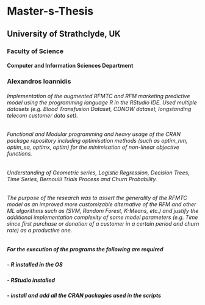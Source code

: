 # Master-s-Thesis
## University of Strathclyde, UK
### Faculty of Science
#### Computer and Information Sciences Department
### Alexandros Ioannidis

###### Implementation of the augmented RFMTC and RFM marketing predictive model using the programming language R in the RStudio IDE. Used multiple datasets (e.g. Blood Transfusion Dataset, CDNOW dataset, longstanding telecom customer data set). 

###### Functional and Modular programming and heavy usage of the CRAN package repository including optimisation methods (such as optim_nm, optim_sa, optimx, optim) for the minimisation of non-linear objective functions. 

###### Understanding of Geometric series, Logistic Regression, Decision Trees, Time Series, Bernoulli Trials Process and Churn Probability. 

###### The purpose of the research was to assert the generality of the RFMTC model as an improved more customizable alternative of the RFM and other ML algorithms such as (SVM, Random Forest, K-Means, etc.) and justify the additional implementation complexity of some model parameters (e.g. Time since first purchase or donation of a customer in a certain period and churn rate) as a productive one.

##### For the execution of the programs the following are required
#####  - R installed in the OS 
#####  - RStudio installed
#####  - install and add all the CRAN packagies used in the scripts 
